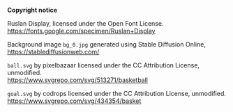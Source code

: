 
**Copyright notice**

Ruslan Display, licensed under the  Open Font License.  
https://fonts.google.com/specimen/Ruslan+Display

Background image `bg_0.jpg` generated using Stable Diffusion Online,  
https://stablediffusionweb.com/

`ball.svg` by pixelbazaar licensed under the CC Attribution License, unmodified.  
https://www.svgrepo.com/svg/513271/basketball  

`goal.svg` by codrops licensed under the CC Attribution License, unmodified.   
https://www.svgrepo.com/svg/434354/basket  
